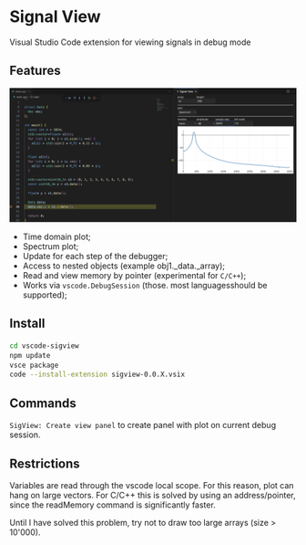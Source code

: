 # Signal View

Visual Studio Code extension for viewing signals in debug mode

## Features

![SpectrumUI](./images/spectrum.png)

- Time domain plot;
- Spectrum plot;
- Update for each step of the debugger;
- Access to nested objects (example obj1._data._array);
- Read and view memory by pointer (experimental for `C/C++`);
- Works via `vscode.DebugSession` (those. most languages ​​should be supported);

## Install

```sh
cd vscode-sigview
npm update
vsce package
code --install-extension sigview-0.0.X.vsix
```

## Commands

`SigView: Create view panel` to create panel with plot on current debug session.

## Restrictions

Variables are read through the vscode local scope. For this reason, plot can hang on large vectors. For C/C++ this is solved by using an address/pointer, since the readMemory command is significantly faster.

Until I have solved this problem, try not to draw too large arrays (size > 10'000).
